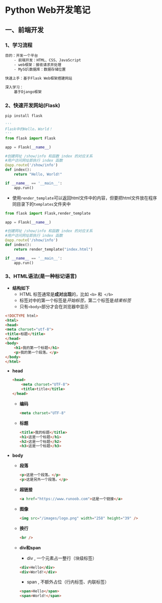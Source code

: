 # Python Web开发笔记

## 一、前端开发

### 1、学习流程

```txt
目的：开发一个平台
    - 前端开发：HTML、CSS、JavaScript
    - web框架：接收请求并处理
    - MySQl数据库：数据存储位置
    
快速上手：基于Flask Web框架搭建网站

深入学习：
	基于Django框架
```

### 2、快速开发网站(Flask)

```shell
pip install flask
```

```python
'''
Flask中的Hello，World！
'''
from flask import Flask

app = Flask(__name__)

#创建网址 /show/info 和函数 index 的对应关系
#用户访问网址即执行 index 函数
@app.route('/show/info')
def index():
    return "Hello, World!"

if __name__ == '__main__':
    app.run()
```

- 使用`render_template`可以返回html文件中的内容，但要把html文件放在程序同目录下的`templates`文件夹中

```python
from flask import Flask,render_template

app = Flask(__name__)

#创建网址 /show/info 和函数 index 的对应关系
#用户访问网址即执行 index 函数
@app.route('/show/info')
def index():
    return render_template("index.html")

if __name__ == '__main__':
    app.run()
```

### 3、HTML语法(是一种标记语言)

- **结构如下**
  - HTML 标签通常是**成对出现**的，比如 `<b>` 和` </b>`
  - 标签对中的第一个标签是*开始标签*，第二个标签是*结束标签*
  - 只有`<body>`部分才会在浏览器中显示

```html
<!DOCTYPE html>
<html>
<head>
<meta charset="utf-8">
<title>标题</title>
</head>
<body>
    <h1>我的第一个标题</h1>
    <p>我的第一个段落。</p>
</body>
</html>
```

- **head**

  ```html
  <head>
      <meta charset="UTF-8">
      <title>title</title>
  </head>
  ```

  - **编码**

    ```html
    <meta charset="UTF-8"
    ```

  - **标题**

    ```html
    <title>我的标题</title>
    <h1>这是一个标题</h1>
    <h2>这是一个标题</h2>
    <h3>这是一个标题</h3>
    ```

- **body**

  - **段落**

    ```html
    <p>这是一个段落。</p>
    <p>这是另外一个段落。</p>
    ```

  - **超链接**

    ```html
    <a href="https://www.runoob.com">这是一个链接</a>
    ```

  - **图像**

    ```html
    <img src="/images/logo.png" width="258" height="39" />
    ```

  - **换行**

    ```html
    <br />
    ```

  - **div和span**

    - div , 一个元素占一整行（块级标签）

    ```html
    <div>Hello</div>
    <div>World!</div>
    ```

    - span ,  不额外占位（行内标签、内联标签）

    ```html
    <span>Hello</span>
    <span>World!</span>
    ```

    